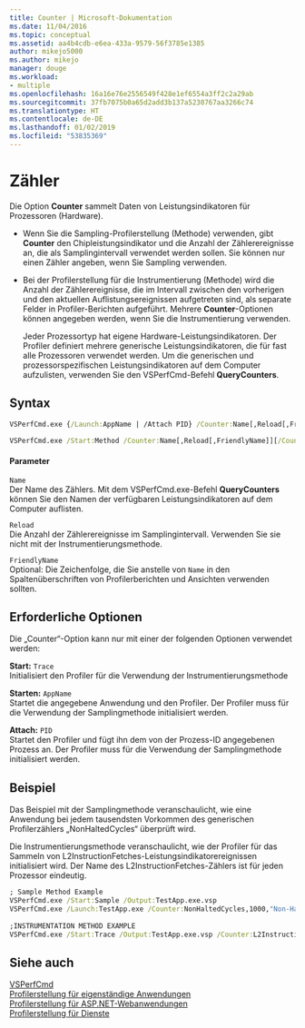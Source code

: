 ```yaml
---
title: Counter | Microsoft-Dokumentation
ms.date: 11/04/2016
ms.topic: conceptual
ms.assetid: aa4b4cdb-e6ea-433a-9579-56f3785e1385
author: mikejo5000
ms.author: mikejo
manager: douge
ms.workload:
- multiple
ms.openlocfilehash: 16a16e76e2556549f428e1ef6554a3ff2c2a29ab
ms.sourcegitcommit: 37fb7075b0a65d2add3b137a5230767aa3266c74
ms.translationtype: HT
ms.contentlocale: de-DE
ms.lasthandoff: 01/02/2019
ms.locfileid: "53835369"
---
```

# <a name="counter"></a>Zähler
Die Option **Counter** sammelt Daten von Leistungsindikatoren für Prozessoren (Hardware).  
  
- Wenn Sie die Sampling-Profilerstellung (Methode) verwenden, gibt **Counter** den Chipleistungsindikator und die Anzahl der Zählerereignisse an, die als Samplingintervall verwendet werden sollen. Sie können nur einen Zähler angeben, wenn Sie Sampling verwenden.  
  
- Bei der Profilerstellung für die Instrumentierung (Methode) wird die Anzahl der Zählerereignisse, die im Intervall zwischen den vorherigen und den aktuellen Auflistungsereignissen aufgetreten sind, als separate Felder in Profiler-Berichten aufgeführt. Mehrere **Counter**-Optionen können angegeben werden, wenn Sie die Instrumentierung verwenden.  
  
  Jeder Prozessortyp hat eigene Hardware-Leistungsindikatoren. Der Profiler definiert mehrere generische Leistungsindikatoren, die für fast alle Prozessoren verwendet werden. Um die generischen und prozessorspezifischen Leistungsindikatoren auf dem Computer aufzulisten, verwenden Sie den VSPerfCmd-Befehl **QueryCounters**.  
  
## <a name="syntax"></a>Syntax  
  
```cmd  
VSPerfCmd.exe {/Launch:AppName | /Attach PID} /Counter:Name[,Reload[,FriendlyName]][Options]  
```  
  
```cmd  
VSPerfCmd.exe /Start:Method /Counter:Name[,Reload[,FriendlyName]][/Counter:Name[,Reload[,FriendlyName]]][Options]  
```  
  
#### <a name="parameters"></a>Parameter  
 `Name`  
 Der Name des Zählers. Mit dem VSPerfCmd.exe-Befehl **QueryCounters** können Sie den Namen der verfügbaren Leistungsindikatoren auf dem Computer auflisten.  
  
 `Reload`  
 Die Anzahl der Zählerereignisse im Samplingintervall. Verwenden Sie sie nicht mit der Instrumentierungsmethode.  
  
 `FriendlyName`  
 Optional: Die Zeichenfolge, die Sie anstelle von `Name` in den Spaltenüberschriften von Profilerberichten und Ansichten verwenden sollten.  
  
## <a name="required-options"></a>Erforderliche Optionen  
 Die „Counter“-Option kann nur mit einer der folgenden Optionen verwendet werden:  
  
 **Start:** `Trace`  
 Initialisiert den Profiler für die Verwendung der Instrumentierungsmethode  
  
 **Starten:** `AppName`  
 Startet die angegebene Anwendung und den Profiler. Der Profiler muss für die Verwendung der Samplingmethode initialisiert werden.  
  
 **Attach:** `PID`  
 Startet den Profiler und fügt ihn dem von der Prozess-ID angegebenen Prozess an. Der Profiler muss für die Verwendung der Samplingmethode initialisiert werden.  
  
## <a name="example"></a>Beispiel  
 Das Beispiel mit der Samplingmethode veranschaulicht, wie eine Anwendung bei jedem tausendsten Vorkommen des generischen Profilerzählers „NonHaltedCycles“ überprüft wird.  
  
 Die Instrumentierungsmethode veranschaulicht, wie der Profiler für das Sammeln von L2InstructionFetches-Leistungsindikatorereignissen initialisiert wird. Der Name des L2InstructionFetches-Zählers ist für jeden Prozessor eindeutig.  
  
```cmd  
; Sample Method Example  
VSPerfCmd.exe /Start:Sample /Output:TestApp.exe.vsp  
VSPerfCmd.exe /Launch:TestApp.exe /Counter:NonHaltedCycles,1000,"Non-Halted Cycles"  
  
;INSTRUMENTATION METHOD EXAMPLE  
VSPerfCmd.exe /Start:Trace /Output:TestApp.exe.vsp /Counter:L2InstructionFetches,,"L2 Cache Instruction Fetches"  
```  
  
## <a name="see-also"></a>Siehe auch  
 [VSPerfCmd](../profiling/vsperfcmd.md)   
 [Profilerstellung für eigenständige Anwendungen](../profiling/command-line-profiling-of-stand-alone-applications.md)   
 [Profilerstellung für ASP.NET-Webanwendungen](../profiling/command-line-profiling-of-aspnet-web-applications.md)   
 [Profilerstellung für Dienste](../profiling/command-line-profiling-of-services.md)